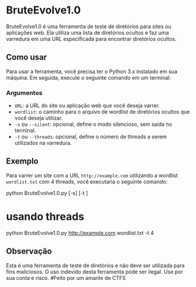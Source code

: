 # BruteEvolve1.0

BruteEvolve1.0 é uma ferramenta de teste de diretórios para sites ou aplicações web. Ela utiliza uma lista de diretórios ocultos e faz uma varredura em uma URL especificada para encontrar diretórios ocultos.

## Como usar

Para usar a ferramenta, você precisa ter o Python 3.x instalado em sua máquina. Em seguida, execute o seguinte comando em um terminal:


### Argumentos

- `URL`: a URL do site ou aplicação web que você deseja varrer.
- `wordlist`: o caminho para o arquivo de wordlist de diretórios ocultos que você deseja utilizar.
- `-s` ou `--silent`: opcional, define o modo silencioso, sem saída no terminal.
- `-t` ou `--threads`: opcional, define o número de threads a serem utilizados na varredura.

## Exemplo

Para varrer um site com a URL `http://example.com` utilizando a wordlist `wordlist.txt` com 4 threads, você executaria o seguinte comando:

python BruteEvolve1.0.py <URL> <wordlist> [-s] [-t <threads>]
  # usando threads
  python BruteEvolve1.0.py http://example.com wordlist.txt -t 4
  
## Observação

Esta é uma ferramenta de teste de diretórios e não deve ser utilizada para fins maliciosos. O uso indevido desta ferramenta pode ser ilegal. Use por sua conta e risco.
#Feito por um amante de CTFS
